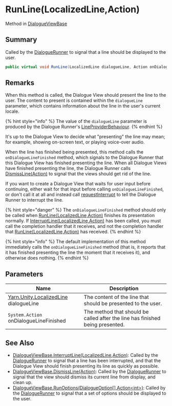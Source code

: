 # RunLine(LocalizedLine,Action)

Method in [DialogueViewBase](./)

## Summary

Called by the [DialogueRunner](../yarn.unity.dialoguerunner/) to signal that a line should be displayed to the user.

```csharp
public virtual void RunLine(LocalizedLine dialogueLine, Action onDialogueLineFinished)
```

## Remarks

When this method is called, the Dialogue View should present the line to the user. The content to present is contained within the `dialogueLine` parameter, which contains information about the line in the user's current locale.

{% hint style="info" %}
The value of the `dialogueLine` parameter is produced by the Dialogue Runner's [LineProviderBehaviour](../yarn.unity.lineproviderbehaviour/).
{% endhint %}

It's up to the Dialogue View to decide what "presenting" the line may mean; for example, showing on-screen text, or playing voice-over audio.

When the line has finished being presented, this method calls the `onDialogueLineFinished` method, which signals to the Dialogue Runner that this Dialogue View has finished presenting the line. When all Dialogue Views have finished presenting the line, the Dialogue Runner calls [DismissLine(Action)](yarn.unity.dialogueviewbase.dismissline.md) to signal that the views should get rid of the line.

If you want to create a Dialogue View that waits for user input before continuing, either wait for that input before calling `onDialogueLineFinished`, or don't call it at all and instead call [requestInterrupt](yarn.unity.dialogueviewbase.requestinterrupt.md) to tell the Dialogue Runner to interrupt the line.

{% hint style="danger" %}
The `onDialogueLineFinished` method should only be called when [RunLine(LocalizedLine,Action)](yarn.unity.dialogueviewbase.runline.md) finishes its presentation normally. If [InterruptLine(LocalizedLine,Action)](yarn.unity.dialogueviewbase.interruptline.md) has been called, you must call the completion handler that it receives, and not the completion handler that [RunLine(LocalizedLine,Action)](yarn.unity.dialogueviewbase.runline.md) has received.
{% endhint %}

{% hint style="info" %}
The default implementation of this method immediately calls the `onDialogueLineFinished` method (that is, it reports that it has finished presenting the line the moment that it receives it), and otherwise does nothing.
{% endhint %}

## Parameters

| Name                                                                  | Description                                                                   |
| --------------------------------------------------------------------- | ----------------------------------------------------------------------------- |
| [Yarn.Unity.LocalizedLine](../yarn.unity.localizedline/) dialogueLine | The content of the line that should be presented to the user.                 |
| `System.Action` onDialogueLineFinished                                | The method that should be called after the line has finished being presented. |

## See Also

* [DialogueViewBase.InterruptLine(LocalizedLine,Action)](yarn.unity.dialogueviewbase.interruptline.md): Called by the [DialogueRunner](../yarn.unity.dialoguerunner/) to signal that a line has been interrupted, and that the Dialogue View should finish presenting its line as quickly as possible.
* [DialogueViewBase.DismissLine(Action)](yarn.unity.dialogueviewbase.dismissline.md): Called by the [DialogueRunner](../yarn.unity.dialoguerunner/) to signal that the view should dismiss its current line from display, and clean up.
* [DialogueViewBase.RunOptions(DialogueOption\[\],Action\<int>)](yarn.unity.dialogueviewbase.runoptions.md): Called by the [DialogueRunner](../yarn.unity.dialoguerunner/) to signal that a set of options should be displayed to the user.
